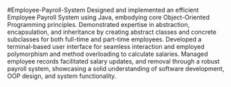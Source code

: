 #Employee-Payroll-System
Designed and implemented an efficient Employee Payroll System using Java, embodying core Object-Oriented Programming principles. Demonstrated expertise in abstraction, encapsulation, and inheritance by creating abstract classes and concrete subclasses for both full-time and part-time employees. Developed a terminal-based user interface for seamless interaction and employed polymorphism and method overloading to calculate salaries. Managed employee records facilitated salary updates, and removal through a robust payroll system, showcasing a solid understanding of software development, OOP design, and system functionality.

